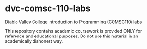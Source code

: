 # dvc-comsc-110-labs
Diablo Valley College Introduction to Programming (COMSC110) labs

This repository contains academic coursework is provided ONLY for reference and educational purposes. Do not use this material in an academically dishonest way.
